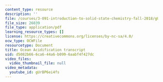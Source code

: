 ```yaml
---
content_type: resource
description: ''
file: /courses/3-091-introduction-to-solid-state-chemistry-fall-2018/gUrBP6ei4fs_transcript.pdf
file_size: 26839
file_type: application/pdf
learning_resource_types: []
license: https://creativecommons.org/licenses/by-nc-sa/4.0/
ocw_type: OCWFile
resourcetype: Document
title: Ocean Acidification transcript
uid: d5082b66-6ca6-44a6-b099-6aabf4f427dc
video_files:
  video_thumbnail_file: null
video_metadata:
  youtube_id: gUrBP6ei4fs
---
```


